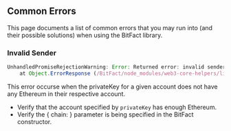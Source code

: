 ## Common Errors
This page documents a list of common errors that you may run into (and their possible solutions) when using the BitFact library. 

### Invalid Sender
```javascript
UnhandledPromiseRejectionWarning: Error: Returned error: invalid sender
    at Object.ErrorResponse (/BitFact/node_modules/web3-core-helpers/lib/errors.js:28:19)
```

This error occurse when the privateKey for a given account does not have any Ethereum in their respective account.

- Verify that the account specified by `privateKey` has enough Ethereum.
- Verify the { chain: } parameter is being specified in the BitFact constructor.
